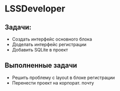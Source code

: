 # LSSDeveloper
## Задачи:
- Создать интерфейс основного блока
- Доделать интерфейс регистрации
- Добавить SQLite в проект
## Выполненные задачи
- Решить проблему с layout в блоке регистрации
- Перенести проект на корпорат. почту

